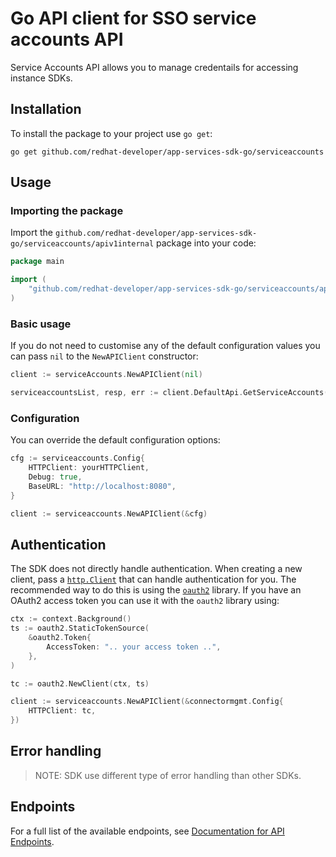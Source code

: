 # Go API client for SSO service accounts API

Service Accounts API allows you to manage credentails for accessing instance SDKs.

## Installation

To install the package to your project use `go get`:

```shell
go get github.com/redhat-developer/app-services-sdk-go/serviceaccounts
```

## Usage

### Importing the package

Import the `github.com/redhat-developer/app-services-sdk-go/serviceaccounts/apiv1internal` package into your code:

```go
package main

import (
    "github.com/redhat-developer/app-services-sdk-go/serviceaccounts/apiv1internal"
)
```

### Basic usage

If you do not need to customise any of the default configuration values you can pass `nil` to the `NewAPIClient` constructor:

```go
client := serviceAccounts.NewAPIClient(nil)

serviceaccountsList, resp, err := client.DefaultApi.GetServiceAccounts(context.Background()).Execute()
```

### Configuration

You can override the default configuration options:

```go
cfg := serviceaccounts.Config{
    HTTPClient: yourHTTPClient,
    Debug: true,
    BaseURL: "http://localhost:8080",
}

client := serviceaccounts.NewAPIClient(&cfg)
```

## Authentication

The SDK does not directly handle authentication. When creating a new client, pass a [`http.Client`](https://golang.org/pkg/net/http/#Client) that can handle authentication for you. The recommended way to do this is using the [`oauth2`](https://pkg.go.dev/golang.org/x/oauth2) library. If you have an OAuth2 access token you can use it with the `oauth2` library using:

```go
ctx := context.Background()
ts := oauth2.StaticTokenSource(
    &oauth2.Token{
        AccessToken: ".. your access token ..",
    },
)

tc := oauth2.NewClient(ctx, ts)

client := serviceaccounts.NewAPIClient(&connectormgmt.Config{
    HTTPClient: tc,
})
```

## Error handling

> NOTE: SDK use different type of error handling than other SDKs.

## Endpoints

For a full list of the available endpoints, see [Documentation for API Endpoints](./client/README.md#documentation-for-api-endpoints).